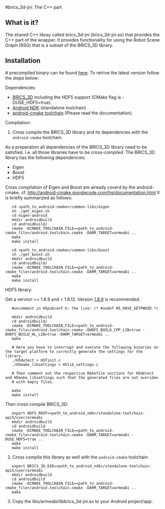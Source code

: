 #brics_3d-jni: The C++ part

What is it?
-----------
 
The shared C++ libray called  brics_3d-jni (brics_3d-jni.so) that provides the C++ part of the wrapper. 
It provides functionality for using the Robot Scene Graph (RSG) that is a subset of the BRICS_3D library.

Installation
------------

A precompiled binary can he found [here](www.best-of-robotics.org/brics_3d/downloads/libbrics_3d-jni.so). 
To retrive the latest version follow the steps below: 

Dependencies:
 * [BRICS_3D](http://www.best-of-robotics.org/brics_3d/installation.html) including the HDF5 support (CMake flag is -DUSE_HDF5=true).
 * [Android NDK](https://developer.android.com/tools/sdk/ndk/index.html) (standalone toolchain)
 * [android-cmake toolchain](https://code.google.com/p/android-cmake/) (Please read the documentation).

Compilation:

 1. Cross compile the BRICS_3D library and its dependencies with the `android-cmake` toolchain.
 
 As a preperation all dependencies of the BRICS_3D library need to be satisfied. I.e. all those libraries have to be cross-compiled.
 The BRICS_3D library has the following dependencies:
 
 * Eigen
 * Boost
 * HDF5

Cross compilation of Eigen and Boost are already coverd by the android-cmake. cf. http://android-cmake.googlecode.com/hg/documentation.html 
It is briefly summarized as follows:  
 
 ```
	cd <path_to_android-cmake>/common-libs/eigen
	sh ./get_eigen.sh
	cd eigen-android
	mkdir androidbuild
	cd androidbuild/
	cmake -DCMAKE_TOOLCHAIN_FILE=<path_to_android-cmake_file>/android.toolchain.cmake -DARM_TARGET=armeabi .. 
	make
	make install

	cd <path_to_android-cmake>/common-libs/boost
	sh ./get_boost.sh
	mkdir androidbuild
	cd androidbuild/
	cmake -DCMAKE_TOOLCHAIN_FILE=<path_to_android-cmake_file>/android.toolchain.cmake -DARM_TARGET=armeabi .. 
	make
	make install
 ``` 

HDF5 library:

 Get a vervion >= 1.8.9 and < 1.8.12. Version [1.8.9](www.hdfgroup.org/ftp/HDF5/prev-releases/hdf5-1.8.9/src/hdf5-1.8.9.tar.gz) is recommended.

 ```
 	#uncomment in H5pubconf.h: the line: /* #undef H5_HAVE_GETPWUID */
 		
	mkdir androidbuild
	cd androidbuild/
	cmake -DCMAKE_TOOLCHAIN_FILE=<path_to_android-cmake_file>/android.toolchain.cmake -DHDF5_BUILD_CPP_LIB=true -DHDF5_BUILD_HL_LIB=true -DARM_TARGET=armeabi .. 
	make
	
	# Here you have to interrupt and execute the following binaries on the target platform to correctly generate the settings for the library.
	./H5detect > H5Tinit.c
	./H5make_libsettings > H5lib_settings.c
	
	# Then comment out the respective Makefile sections for H5detect and H5make_libsettings such that the generated files are not overiden
	# with empty files.
	
	make
	make install
 ```
 
Then cross compile BRICS_3D: 
 
 ```
  	export HDF5_ROOT=<path_to_android_ndk>/standalone-toolchain-api5/user/armeabi
 	mkdir androidbuild
	cd androidbuild
	cmake -DCMAKE_TOOLCHAIN_FILE=<path_to_android-cmake_file>/android.toolchain.cmake -DARM_TARGET=armeabi -DUSE_HDF5=true ..
	make
	make install
 ```
 
 2. Cross compile *this* library as well with the `android-cmake` toolchain:
 
 ```
	export BRICS_3D_DIR=<path_to_android_ndk>/standalone-toolchain-api5/user/armeabi
	mkdir androidbuild
	cd androidbuild
	cmake -DCMAKE_TOOLCHAIN_FILE=<path_to_android-cmake_file>/android.toolchain.cmake -DARM_TARGET=armeabi ..
	make
 ```
 
 3. Copy the  libs/armeabi/libbrics_3d-jni.so to your Android project/app.
 
 